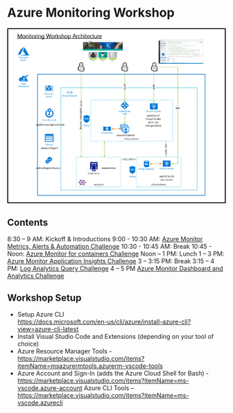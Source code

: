 # Azure Monitoring Workshop

   <img src="images/architecture.jpg"/><br/>

## Contents
8:30 – 9 AM: Kickoff & Introductions
9:00 - 10:30 AM: [Azure Monitor Metrics, Alerts & Automation Challenge](https://github.com/SpektraSystems/CloudLabs-Azure/blob/master/azure-monitoring/Instructions/1.%20Monitoring%20and%20Alert%20Rule.md)
10:30 - 10:45 AM: Break
10:45 - Noon: [Azure Monitor for containers Challenge]()
Noon – 1 PM: Lunch
1 – 3 PM: [Azure Monitor Application Insights Challenge]()
3 – 3:15 PM: Break
3:15 – 4 PM: [Log Analytics Query Challenge]()
4 – 5 PM [Azure Monitor Dashboard and Analytics Challenge]()

## Workshop Setup
* Setup Azure CLI<br/>
https://docs.microsoft.com/en-us/cli/azure/install-azure-cli?view=azure-cli-latest<br/>
* Install Visual Studio Code and Extensions (depending on your tool of choice)<br/>
* Azure Resource Manager Tools - https://marketplace.visualstudio.com/items?itemName=msazurermtools.azurerm-vscode-tools<br/>
* Azure Account and Sign-In (adds the Azure Cloud Shell for Bash) - https://marketplace.visualstudio.com/items?itemName=ms-vscode.azure-account
Azure CLI Tools –
https://marketplace.visualstudio.com/items?itemName=ms-vscode.azurecli<br/>
